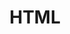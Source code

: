 ---
cloudinary_convert: false
published: published
slug: html
title: HTML
start: January 01, 2000
---